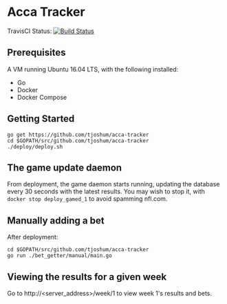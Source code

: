 # Acca Tracker

TravisCI Status: [![Build Status](https://travis-ci.org/tjoshum/acca-tracker.svg?branch=master)](https://travis-ci.org/tjoshum/acca-tracker)

## Prerequisites
A VM running Ubuntu 16.04 LTS, with the following installed:
- Go
- Docker
- Docker Compose

## Getting Started
```
go get https://github.com/tjoshum/acca-tracker
cd $GOPATH/src/github.com/tjoshum/acca-tracker
./deploy/deploy.sh
```

## The game update daemon
From deployment, the game daemon starts running, updating the database every 30 seconds with the latest results.
You may wish to stop it, with `docker stop deploy_gamed_1` to avoid spamming nfl.com.

## Manually adding a bet
After deployment:
```
cd $GOPATH/src/github.com/tjoshum/acca-tracker
go run ./bet_getter/manual/main.go
```

## Viewing the results for a given week
Go to http://<server_address>/week/1 to view week 1's results and bets.
